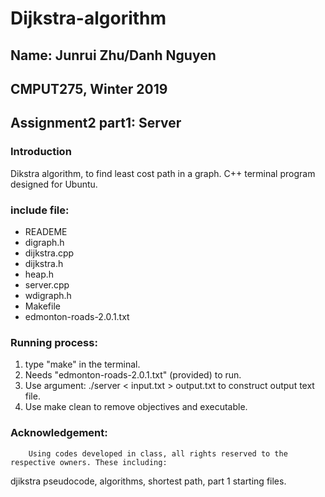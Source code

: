 # Dijkstra-algorithm
## Name: Junrui Zhu/Danh Nguyen
## CMPUT275, Winter 2019
## Assignment2 part1: Server

### Introduction
Dikstra algorithm, to find least cost path in a graph.
C++ terminal program designed for Ubuntu. 

### include file:      
- READEME
- digraph.h
- dijkstra.cpp
- dijkstra.h
- heap.h
- server.cpp
- wdigraph.h
- Makefile
- edmonton-roads-2.0.1.txt

### Running process:
1. type "make" in the terminal.
2. Needs "edmonton-roads-2.0.1.txt" (provided) to run.
3. Use argument: ./server < input.txt > output.txt to construct output text file.
4. Use make clean to remove objectives and executable.

### Acknowledgement:
		Using codes developed in class, all rights reserved to the respective owners. These including:
djikstra pseudocode, algorithms, shortest path, part 1 starting files.


